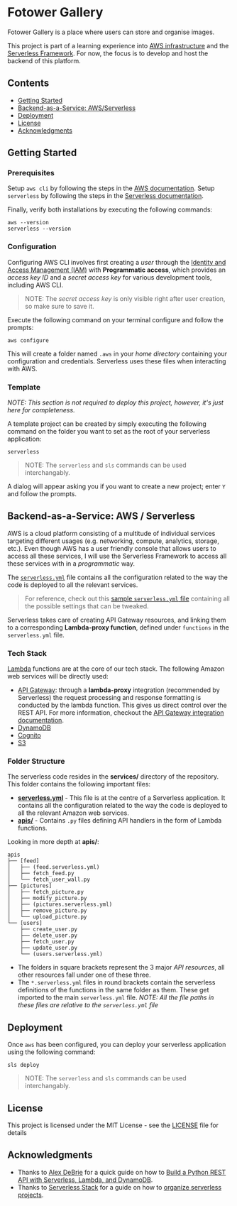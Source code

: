 # Fotower Gallery

Fotower Gallery is a place where users can store and organise images.

This project is part of a learning experience into [AWS infrastructure](https://aws.amazon.com/) and the [Serverless Framework](https://www.serverless.com/). For now, the focus is to develop and host the backend of this platform. 

## Contents

- [Getting Started](#getting-started)
- [Backend-as-a-Service: AWS/Serverless](#backend-as-a-service-aws-/-serverless)
- [Deployment](#deployment)
- [License](#license)
- [Acknowledgments](#acknowledgments)

## Getting Started

### Prerequisites

Setup `aws cli` by following the steps in the [AWS documentation](https://docs.aws.amazon.com/cli/latest/userguide/cli-chap-install.html). Setup `serverless` by following the steps in the [Serverless documentation](https://www.serverless.com/framework/docs/getting-started/).

Finally, verify both installations by executing the following commands:
```script
aws --version
serverless --version
```

### Configuration

Configuring AWS CLI involves first creating a *user* through the [Identity and Access Management (IAM)](https://console.aws.amazon.com/iam) with **Programmatic access**, which provides an *access key ID* and a *secret access key* for various development tools, including AWS CLI.

> NOTE: The *secret access key* is only visible right after user creation, so make sure to save it.

Execute the following command on your terminal configure and follow the prompts:
```script
aws configure
```

This will create a folder named `.aws` in your *home directory* containing your configuration and credentials. Serverless uses these files when interacting with AWS.

### Template

*NOTE: This section is not required to deploy this project, however, it's just here for completeness.*

A template project can be created by simply executing the following command on the folder you want to set as the root of your serverless application:

```script
serverless
```

> NOTE: The `serverless` and `sls` commands can be used interchangably.

A dialog will appear asking you if you want to create a new project; enter `Y` and follow the prompts.

## Backend-as-a-Service: AWS / Serverless

AWS is a cloud platform consisting of a multitude of individual services targeting different usages (e.g. networking, compute, analytics, storage, etc.). Even though AWS has a user friendly console that allows users to access all these services, I will use the Serverless Framework to access all these services with in a *programmatic* way.

The [`serverless.yml`](services/serverless.yml) file contains all the configuration related to the way the code is deployed to all the relevant services.

> For reference, check out this [sample `serverless.yml` file](https://www.serverless.com/framework/docs/providers/aws/guide/serverless.yml/) containing all the possible settings that can be tweaked.

Serverless takes care of creating API Gateway resources, and linking them to a corresponding **Lambda-proxy function**, defined under  `functions` in the `serverless.yml` file.

### Tech Stack

[Lambda](https://aws.amazon.com/lambda/) functions are at the core of our tech stack. The following Amazon web services will be directly used:

* [API Gateway](https://aws.amazon.com/api-gateway/): through a **lambda-proxy** integration (recommended by Serverless) the request processing and response formatting is conducted by the lambda function. This gives us direct control over the REST API. For more information, checkout the [API Gateway integration documentation](https://www.serverless.com/framework/docs/providers/aws/events/apigateway/).
* [DynamoDB](https://aws.amazon.com/dynamodb/)
* [Cognito](https://aws.amazon.com/cognito/)
* [S3](https://aws.amazon.com/s3/)

### Folder Structure

The serverless code resides in the **services/** directory of the repository. This folder contains the following important files:
- [**serverless.yml**](services/serverless.yml) - This file is at the centre of a Serverless application. It contains all the configuration related to the way the code is deployed to all the relevant Amazon web services.
- [**apis/**](services/apis) - Contains `.py` files defining API handlers in the form of Lambda functions.

Looking in more depth at **apis/**:

```
apis
├── [feed]
│   ├── (feed.serverless.yml)
│   ├── fetch_feed.py
│   └── fetch_user_wall.py
├── [pictures]
│   ├── fetch_picture.py
│   ├── modify_picture.py
│   ├── (pictures.serverless.yml)
│   ├── remove_picture.py
│   └── upload_picture.py
└── [users]
    ├── create_user.py
    ├── delete_user.py
    ├── fetch_user.py
    ├── update_user.py
    └── (users.serverless.yml)
```

- The folders in square brackets represent the 3 major *API resources*, all other resources fall under one of these three.
- The `*.serverless.yml` files in round brackets contain the serverless definitions of the functions in the same folder as them. These get imported to the main `serverless.yml` file. *NOTE: All the file paths in these files are relative to the  `serverless.yml` file*

## Deployment

Once `aws` has been configured, you can deploy your serverless application using the following command:

```script
sls deploy
```

> NOTE: The `serverless` and `sls` commands can be used interchangably.

## License

This project is licensed under the MIT License - see the [LICENSE](LICENSE) file for details

## Acknowledgments

- Thanks to [Alex DeBrie](https://www.serverless.com/author/alexdebrie) for a quick guide on how to [Build a Python REST API with Serverless, Lambda, and DynamoDB](https://www.serverless.com/blog/flask-python-rest-api-serverless-lambda-dynamodb).
- Thanks to [Serverless Stack](https://serverless-stack.com/) for a guide on how to [organize serverless projects](https://serverless-stack.com/chapters/organizing-serverless-projects.html).
